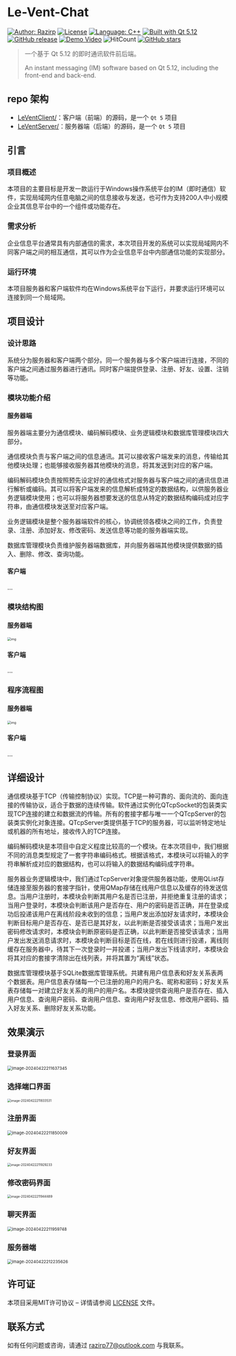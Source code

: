 # Le-Vent-Chat

[![Author: Razirp](https://img.shields.io/badge/author-Razirp-cc0000)](https://github.com/Razirp) [![License](https://img.shields.io/github/license/Razirp/Le-Vent-Chat)](https://github.com/Razirp/Le-Vent-Chat/blob/main/LICENSE) [![Language: C++](https://img.shields.io/badge/Language-C%2B%2B-blue)](https://cppreference.com/) [![Built with Qt 5.12](https://img.shields.io/badge/Built%20with-Qt%205.12-70c961?logo=qt)](https://www.qt.io/qt-5-12) [![GitHub release](https://img.shields.io/github/v/release/Razirp/Le-Vent-Chat?color=660099)](https://github.com/Razirp/Le-Vent-Chat/releases) [![Demo Video](https://img.shields.io/badge/Demo%20Video-bilibili-51ade8?logo=bilibili&logoColor=white&link=https://www.bilibili.com/video/BV1HQ4y1Q7sx/?spm_id_from=333.999.0.0&vd_source=1af32f786844d78a3c3bd08a1820cdc1)](https://www.bilibili.com/video/BV1HQ4y1Q7sx/?spm_id_from=333.999.0.0&vd_source=1af32f786844d78a3c3bd08a1820cdc1) ![HitCount](https://img.shields.io/endpoint?url=https%3A%2F%2Fhits.dwyl.com%2FRazirp%2FLe-Vent-Chat.json%3Fcolor%3Dff9900) [![GitHub stars](https://img.shields.io/github/stars/Razirp/Le-Vent-Chat)](https://github.com/Razirp/Le-Vent-Chat/stargazers)

> 一个基于 Qt 5.12 的即时通讯软件前后端。
>
> An instant messaging (IM) software based on Qt 5.12, including the front-end and back-end.

## repo 架构

- [LeVentClient/](LeVentClient/)：客户端（前端）的源码，是一个 `Qt 5` 项目
- [LeVentServer/](LeVentServer/)：服务器端（后端）的源码，是一个 `Qt 5` 项目

## 引言

### 项目概述

本项目的主要目标是开发一款运行于Windows操作系统平台的IM（即时通信）软件，实现局域网内任意电脑之间的信息接收与发送，也可作为支持200人中小规模企业其信息平台中的一个组件或功能存在。

### 需求分析

企业信息平台通常具有内部通信的需求，本次项目开发的系统可以实现局域网内不同客户端之间的相互通信，其可以作为企业信息平台中内部通信功能的实现部分。

### 运行环境

本项目服务器和客户端软件均在Windows系统平台下运行，并要求运行环境可以连接到同一个局域网。

## 项目设计

### 设计思路

系统分为服务器和客户端两个部分。同一个服务器与多个客户端进行连接，不同的客户端之间通过服务器进行通讯。同时客户端提供登录、注册、好友、设置、注销等功能。

### 模块功能介绍

#### 服务器端

服务器端主要分为通信模块、编码解码模块、业务逻辑模块和数据库管理模块四大部分。

通信模块负责与客户端之间的信息通讯。其可以接收客户端发来的消息，传输给其他模块处理；也能够接收服务器其他模块的消息，将其发送到对应的客户端。

编码解码模块负责按照预先设定好的通信格式对服务器与客户端之间的通讯信息进行解析或编码。其可以将客户端发来的信息解析成特定的数据结构，以供服务器业务逻辑模块使用；也可以将服务器想要发送的信息从特定的数据结构编码成对应字符串，由通信模块发送至对应客户端。

业务逻辑模块是整个服务器端软件的核心，协调统领各模块之间的工作，负责登录、注册、添加好友、修改密码、发送信息等功能的服务器端实现。

数据库管理模块负责维护服务器端数据库，并向服务器端其他模块提供数据的插入、删除、修改、查询功能。

#### 客户端

…

### 模块结构图

#### 服务器端

<img src="README.assets/clip_image002.gif" alt="img" style="zoom: 50%;" />

#### 客户端

…

### 程序流程图

#### 服务器端

<img src="README.assets/clip_image002-17137922830911.gif" alt="img" style="zoom:50%;" />

#### 客户端

…

## 详细设计

通信模块基于TCP（传输控制协议）实现。TCP是一种可靠的、面向流的、面向连接的传输协议，适合于数据的连续传输。软件通过实例化QTcpSocket的包装类实现TCP连接的建立和数据流的传输。所有的套接字都与唯一一个QTcpServer的包装类实例化对象连接。QTcpServer类提供基于TCP的服务器，可以监听特定地址或机器的所有地址，接收传入的TCP连接。

编码解码模块是本项目中自定义程度比较高的一个模块。在本次项目中，我们根据不同的消息类型规定了一套字符串编码格式。根据该格式，本模块可以将输入的字符串解析成对应的数据结构，也可以将输入的数据结构编码成字符串。

服务器业务逻辑模块中，我们通过TcpServer对象提供服务器功能，使用QList存储连接至服务器的套接字指针，使用QMap存储在线用户信息以及缓存的待发送信息。当用户注册时，本模块会判断其用户名是否已注册，并拒绝重复注册的请求；当用户登录时，本模块会判断该用户是否存在、用户的密码是否正确，并在登录成功后投递该用户在离线阶段未收到的信息；当用户发出添加好友请求时，本模块会判断目标用户是否存在、是否已是其好友，以此判断是否接受该请求；当用户发出密码修改请求时，本模块会判断原密码是否正确，以此判断是否接受该请求；当用户发出发送消息请求时，本模块会判断目标是否在线，若在线则进行投递，离线则缓存在服务器中，待其下一次登录时一并投递；当用户发出下线请求时，本模块会将其对应的套接字清除出在线列表，并将其置为“离线”状态。

数据库管理模块基于SQLite数据库管理系统。共建有用户信息表和好友关系表两个数据表。用户信息表存储每一个已注册的用户的用户名、昵称和密码；好友关系表存储每一对建立好友关系的用户的用户名。本模块提供查询用户是否存在、插入用户信息、查询用户密码、查询用户信息、查询用户好友信息、修改用户密码、插入好友关系、删除好友关系功能。

## 效果演示

### 登录界面

<img src="README.assets/image-20240422211637345.png" alt="image-20240422211637345" style="zoom:67%;" />

### 选择端口界面

<img src="README.assets/image-20240422211833531.png" alt="image-20240422211833531" style="zoom:50%;" />

### 注册界面

<img src="README.assets/image-20240422211850009.png" alt="image-20240422211850009" style="zoom:67%;" />

### 好友界面

<img src="README.assets/image-20240422211929233.png" alt="image-20240422211929233" style="zoom:50%;" />

### 修改密码界面

<img src="README.assets/image-20240422211944489.png" alt="image-20240422211944489" style="zoom:50%;" />

### 聊天界面

<img src="README.assets/image-20240422211959748.png" alt="image-20240422211959748" style="zoom:67%;" />

### 服务器端

<img src="README.assets/image-20240422212235626.png" alt="image-20240422212235626" style="zoom:67%;" />

## 许可证

本项目采用MIT许可协议 – 详情请参阅 [LICENSE](LICENSE) 文件。

## 联系方式

如有任何问题或咨询，请通过 razirp77@outlook.com 与我联系。
